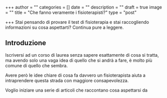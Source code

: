 +++
author = ""
categories = []
date = ""
description = ""
draft = true
image = ""
title = "Che fanno veramente i fisioterapisti?"
type = "post"

+++
Stai pensando di provare il test di fisioterapia e stai raccogliendo informazioni su cosa aspettarti? Continua pure a leggere.

## Introduzione

Iscriversi ad un corso di laurea senza sapere esattamente di cosa si tratta, ma avendo solo una vaga idea di quello che si andrà a fare, è molto più comune di quello che sembra. 

Avere però le idee chiare di cosa fa davvero un fisioterapista aiuta a intraprendere questa strada con maggiore consapevolezza. 

Voglio iniziare una serie di articoli che raccontano cosa aspettarsi da 